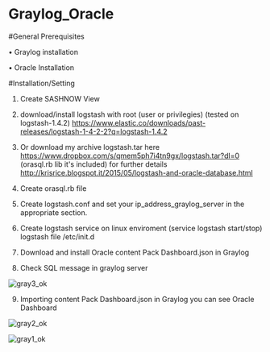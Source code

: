 # Graylog_Oracle

#General Prerequisites

•	Graylog installation

•	Oracle Installation

#Installation/Setting
    

1.	Create SASHNOW View

2.	download/install logstash with root (user or privilegies) (tested on logstash-1.4.2)  https://www.elastic.co/downloads/past-releases/logstash-1-4-2-2?q=logstash-1.4.2

3.	Or download my archive logstash.tar here https://www.dropbox.com/s/qmem5ph7i4tn9gx/logstash.tar?dl=0 (orasql.rb lib it's included) for further details http://krisrice.blogspot.it/2015/05/logstash-and-oracle-database.html

4.  Create orasql.rb file

5.	Create logstash.conf and set your ip_address_graylog_server in the appropriate section.

6.	Create  logstash service on linux enviroment (service logstash start/stop) logstash file /etc/init.d

7.	Download and install Oracle content Pack Dashboard.json in Graylog

8.	Check SQL message in graylog server
	

![gray3_ok](https://cloud.githubusercontent.com/assets/1419572/10816928/af3c898a-7e36-11e5-9d47-415f9a775340.PNG)

9. Importing content Pack Dashboard.json in Graylog you can see Oracle Dashboard

![gray2_ok](https://cloud.githubusercontent.com/assets/1419572/10816934/b91b6b6a-7e36-11e5-878f-a8fb630e2dc8.PNG)


![gray1_ok](https://cloud.githubusercontent.com/assets/1419572/10816935/bc4ceb6a-7e36-11e5-99f9-c81166b9ad28.PNG)





